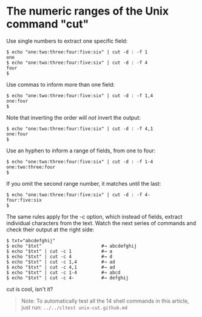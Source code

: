 The numeric ranges of the Unix command "cut"
============================================

Use single numbers to extract one specific field:

```
$ echo "one:two:three:four:five:six" | cut -d : -f 1
one
$ echo "one:two:three:four:five:six" | cut -d : -f 4
four
$
```

Use commas to inform more than one field:

```
$ echo "one:two:three:four:five:six" | cut -d : -f 1,4
one:four
$
```

Note that inverting the order will *not* invert the output:

```
$ echo "one:two:three:four:five:six" | cut -d : -f 4,1
one:four
$
```

Use an hyphen to inform a range of fields, from one to four:

```
$ echo "one:two:three:four:five:six" | cut -d : -f 1-4
one:two:three:four
$
```

If you omit the second range number, it matches until the last:

```
$ echo "one:two:three:four:five:six" | cut -d : -f 4-
four:five:six
$
```

The same rules apply for the -c option, which instead of fields,
extract individual characters from the text. Watch the next
series of commands and check their output at the right side:

```
$ txt="abcdefghij"
$ echo "$txt"                      #→ abcdefghij
$ echo "$txt" | cut -c 1           #→ a
$ echo "$txt" | cut -c 4           #→ d
$ echo "$txt" | cut -c 1,4         #→ ad
$ echo "$txt" | cut -c 4,1         #→ ad
$ echo "$txt" | cut -c 1-4         #→ abcd
$ echo "$txt" | cut -c 4-          #→ defghij
```

cut is cool, isn't it?

> Note: To automatically test all the 14 shell commands in this
> article, just run: `../../cltest unix-cut.github.md`
